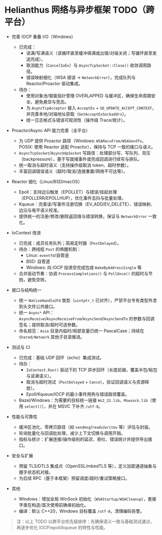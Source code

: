 # Helianthus 网络与异步框架 TODO（跨平台）

- 完善 IOCP 重叠 I/O（Windows）
  - 已完成：
    - 读满/写满语义（读循环直至缓冲填满或出错/对端关闭；写循环直至发送完成）。
    - 取消能力（`CancelIoEx`）与 `AsyncTcpSocket::Close()` 收敛调用路径。
    - 错误映射细化（WSA 错误 → `NetworkError`），完成队列与 Reactor/Proactor 驱动集成。
  - 待办：
    - 使用对象池/智能指针管理 OVERLAPPED 与缓冲区，确保生命周期安全，避免悬空与竞态。
    - 为 `AsyncTcpAcceptor` 接入 `AcceptEx` + `SO_UPDATE_ACCEPT_CONTEXT`，并完善本地/对端地址获取（`GetAcceptExSockaddrs`）。
    - 统一日志格式与错误可观测性（操作级 Trace/统计）。

- Proactor/Async API 能力完善（全平台）
  - 为 UDP 提供 Proactor 路径（Windows: `WSARecvFrom/WSASendTo`，POSIX: 使用 Reactor 适配 Proactor），保持与 TCP 一致的接口与语义。
  - `AsyncTcpSocket`/`AsyncUdpSocket` 写路径：处理部分写、写队列、背压（backpressure），基于写就绪事件或完成回调进行续写与排队。
  - 统一取消与超时语义（支持操作级取消 token、超时参数）。
  - 丰富回调错误语义（超时/取消/连接重置/网络不可达等）。

- Reactor 细化（Linux/BSD/macOS）
  - Epoll：支持边沿触发（EPOLLET）与错误/挂起处理（EPOLLERR/EPOLLHUP），优化事件去抖与批量处理。
  - Kqueue：完善读/写事件注册切换（EV_ADD/EV_DELETE）、错误映射、边沿与电平语义校准。
  - 提供统一的注册/修改/删除返回值与错误转换，保证与 `NetworkError` 一致化。

- IoContext 改进
  - 已完成：成员任务队列；简易定时器（`PostDelayed`）。
  - 待办：跨线程 `Post` 的唤醒机制：
    - Linux: `eventfd`/自管道
    - BSD: 自管道
    - Windows: 向 IOCP 投递空完成包或 `WakeByAddressSingle` 等
  - 合并驱动节奏：协调 `ProcessCompletions()` 与 `PollOnce()` 的超时与节拍，避免空转。

- 接口与结构统一
  - 统一 `NativeHandle`/`Fd` 类型（`uintptr_t` 已对齐），严禁平台专有类型外泄到头文件公共接口。
  - 统一 `Async*` API：`AsyncReceive`/`AsyncReceiveFrom`/`AsyncSend`/`AsyncSendTo` 的参数与回调签名；提供取消/超时可选参数。
  - 命名规范：`Asio` 目录内临时/局部变量已统一 PascalCase；持续在 `Shared/Network` 其他子目录推进。

- 测试与 CI
  - 已完成：基础 UDP 回环（echo）集成测试。
  - 待办：
    - `IoContext.Run()` 驱动下的 TCP 异步回环（长度前缀，覆盖半包/粘包与读满语义）。
    - 取消与超时测试（`PostDelayed` + `Cancel`，验证回调语义与资源释放）。
    - Epoll/Kqueue/IOCP 的最小事件用例与错误路径覆盖。
  - Bazel/Windows：为需要的目标统一链接 `Ws2_32.lib`、`Mswsock.lib`（使用 `select()`），并在 MSVC 下补齐 `/utf-8`。

- 性能与可靠性
  - 缓冲区池化、零拷贝路径（如 `sendmsg`/`readv`/`writev` 等）评估与封装。
  - 轮询批量化与回调批处理，减少上下文切换与调用开销。
  - 指标与统计：扩展连接/操作级别的延迟、吞吐、错误统计并提供导出接口。

- 安全与扩展
  - 预留 TLS/DTLS 集成点（OpenSSL/mbedTLS 等），定义加密通道抽象与握手状态机对接。
  - 为后续 RPC（基于本框架）预留调度/超时/重试策略接口。

- 其他
  - Windows：增加全局 WinSock 初始化（`WSAStartup/WSACleanup`），套接字类在构造/首次使用前确保初始化。
  - 编译：默认 C++20，Windows 目标覆盖 `/utf-8`，清理编码告警。

> 注：以上 TODO 以跨平台优先级排序：先确保语义一致与基础测试通过，再逐步优化 IOCP/epoll/kqueue 的特性与性能。

